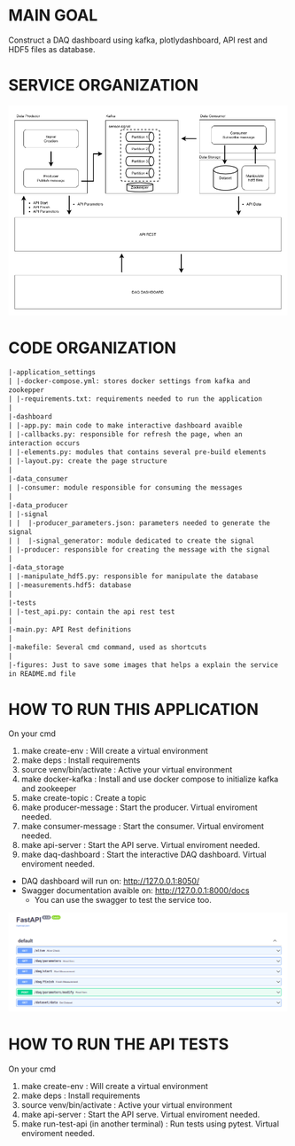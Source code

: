 # MAIN GOAL

Construct a DAQ dashboard using kafka, plotlydashboard, API rest and HDF5 files as database.

# SERVICE ORGANIZATION

![plot](./figures/ARCHITECTURE.png)


# CODE ORGANIZATION

```
|-application_settings
| |-docker-compose.yml: stores docker settings from kafka and zookepper
| |-requirements.txt: requirements needed to run the application
|
|-dashboard
| |-app.py: main code to make interactive dashboard avaible
| |-callbacks.py: responsible for refresh the page, when an interaction occurs
| |-elements.py: modules that contains several pre-build elements 
| |-layout.py: create the page structure 
|
|-data_consumer
| |-consumer: module responsible for consuming the messages
|
|-data_producer
| |-signal
| |  |-producer_parameters.json: parameters needed to generate the signal
| |  |-signal_generator: module dedicated to create the signal
| |-producer: responsible for creating the message with the signal
|
|-data_storage
| |-manipulate_hdf5.py: responsible for manipulate the database
| |-measurements.hdf5: database
|
|-tests
| |-test_api.py: contain the api rest test 
|
|-main.py: API Rest definitions
|
|-makefile: Several cmd command, used as shortcuts
|
|-figures: Just to save some images that helps a explain the service in README.md file
```


# HOW TO RUN THIS APPLICATION
On your cmd 
1. make create-env : Will create a virtual environment 
2. make deps : Install requirements
3. source venv/bin/activate : Active your virtual environment
4. make docker-kafka : Install and use docker compose to initialize kafka and zookeeper
5. make create-topic : Create a topic
6. make producer-message : Start the producer. Virtual enviroment needed.
7. make consumer-message : Start the consumer.  Virtual enviroment needed.
8. make api-server : Start the API serve. Virtual enviroment needed.
9. make daq-dashboard : Start the interactive DAQ dashboard. Virtual enviroment needed.

- DAQ dashboard will run on: http://127.0.0.1:8050/
- Swagger documentation avaible on: http://127.0.0.1:8000/docs
    - You can use the swagger to test the service too.

![plot](./figures/SWAGGER_FASTAPI.png)



# HOW TO RUN THE API TESTS
On your cmd 
1. make create-env : Will create a virtual environment 
2. make deps : Install requirements
3. source venv/bin/activate : Active your virtual environment
4. make api-server : Start the API serve. Virtual enviroment needed.
5. make run-test-api (in another terminal) : Run tests using pytest. Virtual enviroment needed.

